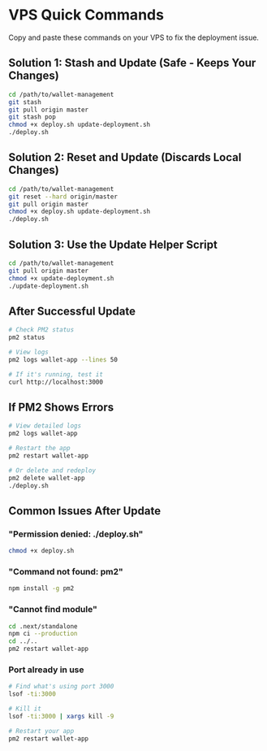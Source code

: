 # VPS Quick Commands

Copy and paste these commands on your VPS to fix the deployment issue.

## Solution 1: Stash and Update (Safe - Keeps Your Changes)

```bash
cd /path/to/wallet-management
git stash
git pull origin master
git stash pop
chmod +x deploy.sh update-deployment.sh
./deploy.sh
```

## Solution 2: Reset and Update (Discards Local Changes)

```bash
cd /path/to/wallet-management
git reset --hard origin/master
git pull origin master
chmod +x deploy.sh update-deployment.sh
./deploy.sh
```

## Solution 3: Use the Update Helper Script

```bash
cd /path/to/wallet-management
git pull origin master
chmod +x update-deployment.sh
./update-deployment.sh
```

## After Successful Update

```bash
# Check PM2 status
pm2 status

# View logs
pm2 logs wallet-app --lines 50

# If it's running, test it
curl http://localhost:3000
```

## If PM2 Shows Errors

```bash
# View detailed logs
pm2 logs wallet-app

# Restart the app
pm2 restart wallet-app

# Or delete and redeploy
pm2 delete wallet-app
./deploy.sh
```

## Common Issues After Update

### "Permission denied: ./deploy.sh"
```bash
chmod +x deploy.sh
```

### "Command not found: pm2"
```bash
npm install -g pm2
```

### "Cannot find module"
```bash
cd .next/standalone
npm ci --production
cd ../..
pm2 restart wallet-app
```

### Port already in use
```bash
# Find what's using port 3000
lsof -ti:3000

# Kill it
lsof -ti:3000 | xargs kill -9

# Restart your app
pm2 restart wallet-app
```
